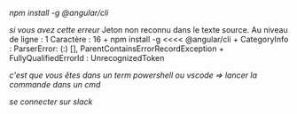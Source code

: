 *npm install -g @angular/cli*

*si vous avez cette erreur*
    Jeton non reconnu dans le texte source.
    Au niveau de ligne : 1 Caractère : 16
    + npm install -g  <<<< @angular/cli
    + CategoryInfo          : ParserError: (:) [], ParentContainsErrorRecordException
    + FullyQualifiedErrorId : UnrecognizedToken

*c'est que vous êtes dans un term powershell ou vscode => lancer la commande dans un cmd*

*se connecter sur slack*